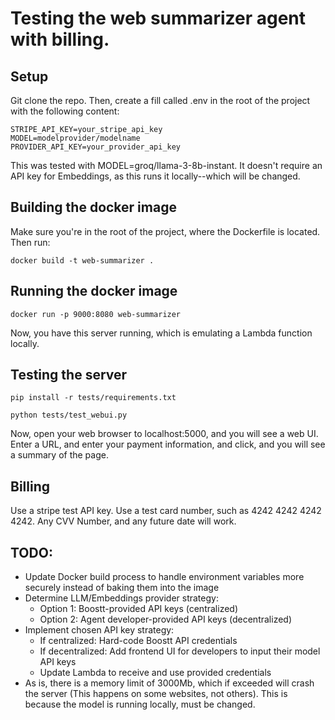# Testing the web summarizer agent with billing.

## Setup

Git clone the repo. Then, create a fill called .env in the root of the project with the following content:

```
STRIPE_API_KEY=your_stripe_api_key
MODEL=modelprovider/modelname
PROVIDER_API_KEY=your_provider_api_key 
```
This was tested with MODEL=groq/llama-3-8b-instant. It doesn't require an API key for Embeddings, as this runs it locally--which will be changed.

## Building the docker image


Make sure you're in the root of the project, where the Dockerfile is located. Then run:
```
docker build -t web-summarizer .
```

## Running the docker image

```
docker run -p 9000:8080 web-summarizer
```
Now, you have this server running, which is emulating a Lambda function locally. 

## Testing the server

`pip install -r tests/requirements.txt`

`python tests/test_webui.py`

Now, open your web browser to localhost:5000, and you will see a web UI. Enter a URL, and enter your payment information, and click, and you will see a summary of the page.

## Billing
Use a stripe test API key. Use a test card number, such as 4242 4242 4242 4242. Any CVV Number, and any future date will work. 

## TODO:
- Update Docker build process to handle environment variables more securely instead of baking them into the image
- Determine LLM/Embeddings provider strategy:
  - Option 1: Boostt-provided API keys (centralized)
  - Option 2: Agent developer-provided API keys (decentralized)
- Implement chosen API key strategy:
  - If centralized: Hard-code Boostt API credentials
  - If decentralized: Add frontend UI for developers to input their model API keys
  - Update Lambda to receive and use provided credentials
- As is, there is a memory limit of 3000Mb, which if exceeded will crash the server (This happens on some websites, not others). This is because the model is running locally, must be changed.